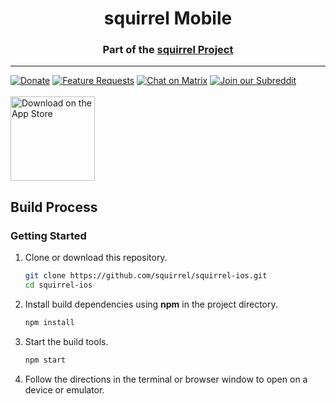 <h1 align="center">squirrel Mobile</h1>
<h3 align="center">Part of the <a href="https://squirrel.org">squirrel Project</a></h3>

---
<p>
<a href="https://opencollective.com/squirrel"><img alt="Donate" src="https://img.shields.io/opencollective/all/squirrel.svg?label=backers"/></a>
<a href="https://features.squirrel.org"><img alt="Feature Requests" src="https://img.shields.io/badge/fider-vote%20on%20features-success.svg"/></a>
<a href="https://matrix.to/#/+squirrel:matrix.org"><img alt="Chat on Matrix" src="https://img.shields.io/matrix/squirrel:matrix.org.svg?logo=matrix"/></a>
<a href="https://www.reddit.com/r/squirrel"><img alt="Join our Subreddit" src="https://img.shields.io/badge/reddit-r%2Fsquirrel-%23FF5700.svg"/></a>
<br/><br/>
<a href="https://apps.apple.com/us/app/squirrel-ios"><img width="135" src="https://linkmaker.itunes.apple.com/en-us/badge-lrg.svg?releaseDate=2020-02-09&kind=iossoftware&bubble=ios_apps" alt="Download on the App Store"/></a>
</p>

## Build Process

### Getting Started

1. Clone or download this repository.

   ```sh
   git clone https://github.com/squirrel/squirrel-ios.git
   cd squirrel-ios
   ```

2. Install build dependencies using **npm** in the project directory.

   ```sh
   npm install
   ```

3. Start the build tools.

   ```sh
   npm start
   ```

4. Follow the directions in the terminal or browser window to open on a device or emulator.


